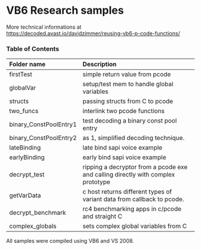 # VB6 Research samples

More technical informations at <https://decoded.avast.io/davidzimmer/reusing-vb6-p-code-functions/>

### Table of Contents

| Folder name             | Description
|:------------------------|:-------------------------------
| firstTest               | simple return value from pcode
| globalVar               | setup/test mem to handle global variables
| structs                 | passing structs from C to pcode 
| two_funcs               | interlink two pcode functions 
| binary_ConstPoolEntry1  | test decoding a binary const pool entry
| binary_ConstPoolEntry2  | as 1, simplified decoding technique.
| lateBinding             | late bind sapi voice example
| earlyBinding            | early bind sapi voice example
| decrypt_test            | ripping a decryptor from a pcode exe and calling directly with complex prototype 
| getVarData              | c host returns different types of variant data from callback to pcode.
| decrypt_benchmark       | rc4 benchmarking apps in c/pcode and straight C
| complex_globals         | sets complex global variables from C

All samples were compiled using VB6 and VS 2008.


